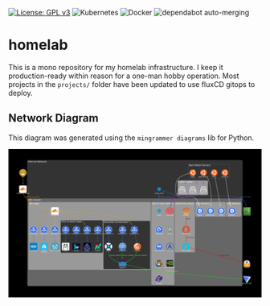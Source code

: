 [![License: GPL v3](https://img.shields.io/badge/License-GPLv3-blue.svg)](https://www.gnu.org/licenses/gpl-3.0) ![Kubernetes](https://img.shields.io/badge/kubernetes-%23326ce5.svg?style=for-the-badge&logo=kubernetes&logoColor=white) ![Docker](https://img.shields.io/badge/docker-%230db7ed.svg?style=for-the-badge&logo=docker&logoColor=white) ![dependabot auto-merging](https://github.com/v1nsai/homelab/actions/workflows/dependabot.yml/badge.svg)

# homelab
This is a mono repository for my homelab infrastructure.  I keep it production-ready within reason for a one-man hobby operation. Most projects in the `projects/` folder have been updated to use fluxCD gitops to deploy.

## Network Diagram
This diagram was generated using the `mingrammer diagrams` lib for Python.

![homelab](https://github.com/v1nsai/homelab/blob/develop/projects/diagrams/homelab.png)
